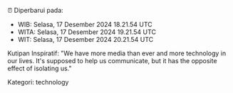 ⏰ Diperbarui pada:
- WIB: Selasa, 17 Desember 2024 18.21.54 UTC
- WITA: Selasa, 17 Desember 2024 19.21.54 UTC
- WIT: Selasa, 17 Desember 2024 20.21.54 UTC

Kutipan Inspiratif:
"We have more media than ever and more technology in our lives. It's supposed to help us communicate, but it has the opposite effect of isolating us."


Kategori: technology

